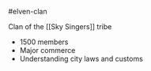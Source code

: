 #elven-clan

Clan of the [[Sky Singers]] tribe

- 1500 members
- Major commerce
- Understanding city laws and customs